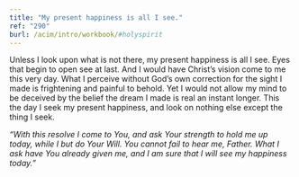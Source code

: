 ```yaml
---
title: "My present happiness is all I see."
ref: "290"
burl: /acim/intro/workbook/#holyspirit
---
```


Unless I look upon what is not there, my present happiness is all I see.
Eyes that begin to open see at last. And I would have Christ’s vision
come to me this very day. What I perceive without God’s own correction
for the sight I made is frightening and painful to behold. Yet I would
not allow my mind to be deceived by the belief the dream I made is real
an instant longer. This the day I seek my present happiness, and look on
nothing else except the thing I seek.

*“With this resolve I come to You, and ask Your strength to hold me up
today, while I but do Your Will. You cannot fail to hear me, Father. What
I ask have You already given me, and I am sure that I will see my
happiness today.”*

